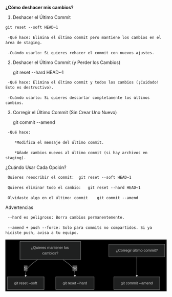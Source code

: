 **¿Cómo deshacer mis cambios?**

   1. Deshacer el Último Commit 
  
    git reset --soft HEAD~1

     -Qué hace: Elimina el último commit pero mantiene los cambios en el área de staging.

     -Cuándo usarlo: Si quieres rehacer el commit con nuevos ajustes.

   2. Deshacer el Último Commit (y Perder los Cambios)

       git reset --hard HEAD~1

     -Qué hace: Elimina el último commit y todos los cambios (¡Cuidado! Esto es destructivo).

     -Cuándo usarlo: Si quieres descartar completamente los últimos cambios.

   3. Corregir el Último Commit (Sin Crear Uno Nuevo)

       git commit --amend

     -Qué hace:

        *Modifica el mensaje del último commit.

        *Añade cambios nuevos al último commit (si hay archivos en staging).



   ¿Cuándo Usar Cada Opción?

     Quieres reescribir el commit:	git reset --soft HEAD~1

     Quieres eliminar todo el cambio:	git reset --hard HEAD~1

     Olvidaste algo en el último: commit	git commit --amend

   Advertencias
 
     --hard es peligroso: Borra cambios permanentemente.

     --amend + push --force: Solo para commits no compartidos. Si ya hiciste push, avisa a tu equipo.

![123](imagenes/0123.png)
